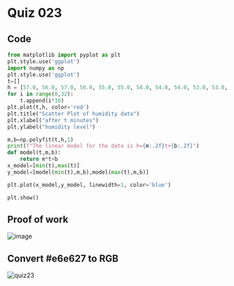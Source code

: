# Quiz 023

## Code
```.py
from matplotlib import pyplot as plt
plt.style.use('ggplot')
import numpy as np
plt.style.use('ggplot')
t=[]
h = [57.0, 56.0, 57.0, 56.0, 55.0, 55.0, 54.0, 54.0, 54.0, 53.0, 53.0, 54.0, 53.0, 53.0, 52.0, 52.0, 51.0, 51.0, 51.0, 50.0, 50.0, 49.0, 50.0, 49.0, 49.0, 48.0, 49.0, 49.0, 48.0, 48.0, 48.0, 49.0]
for i in range(0,32):
    t.append(i*10)
plt.plot(t,h, color='red')
plt.title("Scatter Plot of humidity data")
plt.xlabel("after t minutes")
plt.ylabel("humidity level")

m,b=np.polyfit(t,h,1)
print(f"The linear model for the data is h={m:.2f}t+{b:.2f}")
def model(t,m,b):
    return m*t+b
x_model=[min(t),max(t)]
y_model=[model(min(t),m,b),model(max(t),m,b)]

plt.plot(x_model,y_model, linewidth=1, color='blue')

plt.show()


```

## Proof of work

![image](https://github.com/user-attachments/assets/b3b0300f-3b65-48d0-98c9-c0e4df989f09)

## Convert #e6e627 to RGB  



![quiz23](https://github.com/user-attachments/assets/5c32d54d-88da-4034-af28-8c4b1a99d89d)



